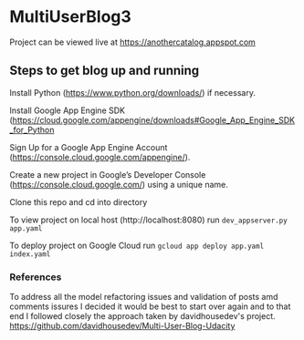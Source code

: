 # MultiUserBlog3

Project can be viewed live at https://anothercatalog.appspot.com

## Steps to get blog up and running

Install Python (https://www.python.org/downloads/) if necessary.

Install Google App Engine SDK (https://cloud.google.com/appengine/downloads#Google_App_Engine_SDK_for_Python 

Sign Up for a Google App Engine Account (https://console.cloud.google.com/appengine/).

Create a new project in Google’s Developer Console (https://console.cloud.google.com/) using a unique name.

Clone this repo and cd into directory


To view project on local host (http://localhost:8080) run ```dev_appserver.py app.yaml```

To deploy project on Google Cloud run ```gcloud app deploy app.yaml index.yaml```


### References
To address all the model refactoring issues and validation of posts amd comments issures I decided it would be best to start over again and to that end I followed closely the approach taken by davidhousedev's project. https://github.com/davidhousedev/Multi-User-Blog-Udacity


